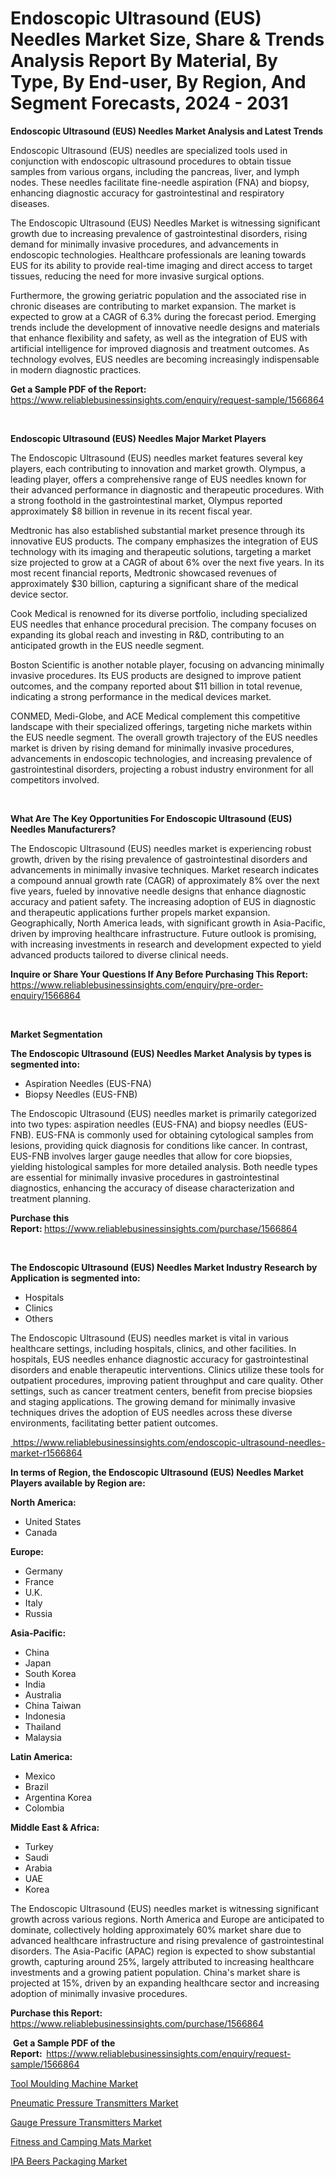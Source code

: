 <p><h1>Endoscopic Ultrasound (EUS) Needles Market Size, Share & Trends Analysis Report By Material, By Type, By End-user, By Region, And Segment Forecasts, 2024 - 2031</h1></p><p><strong>Endoscopic Ultrasound (EUS) Needles Market Analysis and Latest Trends</strong></p>
<p><p>Endoscopic Ultrasound (EUS) needles are specialized tools used in conjunction with endoscopic ultrasound procedures to obtain tissue samples from various organs, including the pancreas, liver, and lymph nodes. These needles facilitate fine-needle aspiration (FNA) and biopsy, enhancing diagnostic accuracy for gastrointestinal and respiratory diseases. </p><p>The Endoscopic Ultrasound (EUS) Needles Market is witnessing significant growth due to increasing prevalence of gastrointestinal disorders, rising demand for minimally invasive procedures, and advancements in endoscopic technologies. Healthcare professionals are leaning towards EUS for its ability to provide real-time imaging and direct access to target tissues, reducing the need for more invasive surgical options.</p><p>Furthermore, the growing geriatric population and the associated rise in chronic diseases are contributing to market expansion. The market is expected to grow at a CAGR of 6.3% during the forecast period. Emerging trends include the development of innovative needle designs and materials that enhance flexibility and safety, as well as the integration of EUS with artificial intelligence for improved diagnosis and treatment outcomes. As technology evolves, EUS needles are becoming increasingly indispensable in modern diagnostic practices.</p></p>
<p><strong>Get a Sample PDF of the Report:&nbsp;</strong> <a href="https://www.reliablebusinessinsights.com/enquiry/request-sample/1566864">https://www.reliablebusinessinsights.com/enquiry/request-sample/1566864</a></p>
<p>&nbsp;</p>
<p><strong>Endoscopic Ultrasound (EUS) Needles Major Market Players</strong></p>
<p><p>The Endoscopic Ultrasound (EUS) needles market features several key players, each contributing to innovation and market growth. Olympus, a leading player, offers a comprehensive range of EUS needles known for their advanced performance in diagnostic and therapeutic procedures. With a strong foothold in the gastrointestinal market, Olympus reported approximately $8 billion in revenue in its recent fiscal year.</p><p>Medtronic has also established substantial market presence through its innovative EUS products. The company emphasizes the integration of EUS technology with its imaging and therapeutic solutions, targeting a market size projected to grow at a CAGR of about 6% over the next five years. In its most recent financial reports, Medtronic showcased revenues of approximately $30 billion, capturing a significant share of the medical device sector.</p><p>Cook Medical is renowned for its diverse portfolio, including specialized EUS needles that enhance procedural precision. The company focuses on expanding its global reach and investing in R&D, contributing to an anticipated growth in the EUS needle segment.</p><p>Boston Scientific is another notable player, focusing on advancing minimally invasive procedures. Its EUS products are designed to improve patient outcomes, and the company reported about $11 billion in total revenue, indicating a strong performance in the medical devices market.</p><p>CONMED, Medi-Globe, and ACE Medical complement this competitive landscape with their specialized offerings, targeting niche markets within the EUS needle segment. The overall growth trajectory of the EUS needles market is driven by rising demand for minimally invasive procedures, advancements in endoscopic technologies, and increasing prevalence of gastrointestinal disorders, projecting a robust industry environment for all competitors involved.</p></p>
<p>&nbsp;</p>
<p><strong>What Are The Key Opportunities For Endoscopic Ultrasound (EUS) Needles Manufacturers?</strong></p>
<p><p>The Endoscopic Ultrasound (EUS) needles market is experiencing robust growth, driven by the rising prevalence of gastrointestinal disorders and advancements in minimally invasive techniques. Market research indicates a compound annual growth rate (CAGR) of approximately 8% over the next five years, fueled by innovative needle designs that enhance diagnostic accuracy and patient safety. The increasing adoption of EUS in diagnostic and therapeutic applications further propels market expansion. Geographically, North America leads, with significant growth in Asia-Pacific, driven by improving healthcare infrastructure. Future outlook is promising, with increasing investments in research and development expected to yield advanced products tailored to diverse clinical needs.</p></p>
<p><strong>Inquire or Share Your Questions If Any Before Purchasing This Report:</strong> <a href="https://www.reliablebusinessinsights.com/enquiry/pre-order-enquiry/1566864">https://www.reliablebusinessinsights.com/enquiry/pre-order-enquiry/1566864</a></p>
<p>&nbsp;</p>
<p><strong>Market Segmentation</strong></p>
<p><strong>The Endoscopic Ultrasound (EUS) Needles Market Analysis by types is segmented into:</strong></p>
<p><ul><li>Aspiration Needles (EUS-FNA)</li><li>Biopsy Needles (EUS-FNB)</li></ul></p>
<p><p>The Endoscopic Ultrasound (EUS) needles market is primarily categorized into two types: aspiration needles (EUS-FNA) and biopsy needles (EUS-FNB). EUS-FNA is commonly used for obtaining cytological samples from lesions, providing quick diagnosis for conditions like cancer. In contrast, EUS-FNB involves larger gauge needles that allow for core biopsies, yielding histological samples for more detailed analysis. Both needle types are essential for minimally invasive procedures in gastrointestinal diagnostics, enhancing the accuracy of disease characterization and treatment planning.</p></p>
<p><strong>Purchase this Report:&nbsp;</strong><a href="https://www.reliablebusinessinsights.com/purchase/1566864">https://www.reliablebusinessinsights.com/purchase/1566864</a></p>
<p>&nbsp;</p>
<p><strong>The Endoscopic Ultrasound (EUS) Needles Market Industry Research by Application is segmented into:</strong></p>
<p><ul><li>Hospitals</li><li>Clinics</li><li>Others</li></ul></p>
<p><p>The Endoscopic Ultrasound (EUS) needles market is vital in various healthcare settings, including hospitals, clinics, and other facilities. In hospitals, EUS needles enhance diagnostic accuracy for gastrointestinal disorders and enable therapeutic interventions. Clinics utilize these tools for outpatient procedures, improving patient throughput and care quality. Other settings, such as cancer treatment centers, benefit from precise biopsies and staging applications. The growing demand for minimally invasive techniques drives the adoption of EUS needles across these diverse environments, facilitating better patient outcomes.</p></p>
<p><a href="https://www.reliablebusinessinsights.com/endoscopic-ultrasound-needles-market-r1566864">&nbsp;https://www.reliablebusinessinsights.com/endoscopic-ultrasound-needles-market-r1566864</a></p>
<p><strong>In terms of Region, the Endoscopic Ultrasound (EUS) Needles Market Players available by Region are:</strong></p>
<p>
    <p> <strong> North America: </strong>
        <ul>
            <li>United States</li>
            <li>Canada</li>
        </ul>
        </p> 
    <p> <strong> Europe: </strong>
        <ul>
            <li>Germany</li>
            <li>France</li>
            <li>U.K.</li>
            <li>Italy</li>
            <li>Russia</li>
        </ul>
        </p> 
    <p> <strong> Asia-Pacific: </strong>
        <ul>
            <li>China</li>
            <li>Japan</li>
            <li>South Korea</li>
            <li>India</li>
            <li>Australia</li>
            <li>China Taiwan</li>
            <li>Indonesia</li>
            <li>Thailand</li>
            <li>Malaysia</li>
        </ul>
        </p> 
    <p> <strong> Latin America: </strong>
        <ul>
            <li>Mexico</li>
            <li>Brazil</li>
            <li>Argentina Korea</li>
            <li>Colombia</li>
        </ul>
        </p> 
    <p> <strong> Middle East & Africa: </strong>
        <ul>
            <li>Turkey</li>
            <li>Saudi</li>
            <li>Arabia</li>
            <li>UAE</li>
            <li>Korea</li>
        </ul>
    </p>
    </p>
<p><p>The Endoscopic Ultrasound (EUS) needles market is witnessing significant growth across various regions. North America and Europe are anticipated to dominate, collectively holding approximately 60% market share due to advanced healthcare infrastructure and rising prevalence of gastrointestinal disorders. The Asia-Pacific (APAC) region is expected to show substantial growth, capturing around 25%, largely attributed to increasing healthcare investments and a growing patient population. China's market share is projected at 15%, driven by an expanding healthcare sector and increasing adoption of minimally invasive procedures.</p></p>
<p><strong>Purchase this Report: </strong><a href="https://www.reliablebusinessinsights.com/purchase/1566864">https://www.reliablebusinessinsights.com/purchase/1566864</a></p>
<p>&nbsp;<strong>Get a Sample PDF of the Report:&nbsp;&nbsp;</strong><a href="https://www.reliablebusinessinsights.com/enquiry/request-sample/1566864">https://www.reliablebusinessinsights.com/enquiry/request-sample/1566864</a></p>
<p><strong></strong></p>
<p><p><a href="https://issuu.com/reportprime-2/docs/tool-moulding-machine-market-size-2_c67670c90f9425">Tool Moulding Machine Market</a></p><p><a href="https://www.linkedin.com/pulse/pneumatic-pressure-transmitters-market-size-growth-trends-hjwee">Pneumatic Pressure Transmitters Market</a></p><p><a href="https://www.linkedin.com/pulse/gauge-pressure-transmitters-market-share-size-trends-industry-rg2ne">Gauge Pressure Transmitters Market</a></p><p><a href="https://medium.com/@rudyexsample_43996/fitness-and-camping-mats-market-2024-2031-industry-insights-and-investment-opportunities-335c3b4fb292?postPublishedType=repub">Fitness and Camping Mats Market</a></p><p><a href="https://medium.com/@rudyexsample_43996/ipa-beers-packaging-market-indicators-market-size-regional-breakdown-market-player-analysis-and-3bd976aa36b7?postPublishedType=repub">IPA Beers Packaging Market</a></p></p>